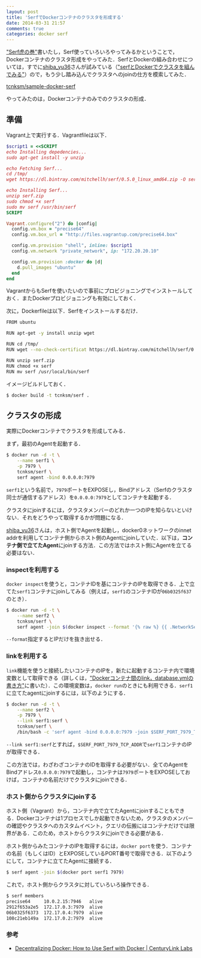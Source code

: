 ```yaml
---
layout: post
title: 'SerfでDockerコンテナのクラスタを形成する'
date: 2014-03-31 21:57
comments: true
categories: docker serf
---
```


["Serf虎の巻"](http://deeeet.com/writing/2014/03/23/serf-basic/)書いたし，Serf使っていろいろやってみるかということで，Dockerコンテナのクラスタ形成をやってみた．SerfとDockerの組み合わせについては，すでに[shiba_yu36]()さんが試みている（["serfとDockerでクラスタを組んでみる"](http://shibayu36.hatenablog.com/entry/2013/12/08/170547)）ので，もう少し踏み込んでクラスタへのjoinの仕方を模索してみた．

[tcnksm/sample-docker-serf](https://github.com/tcnksm/sample-docker-serf)

やってみたのは，Dockerコンテナのみでのクラスタの形成．

## 準備

Vagrant上で実行する．Vagrantfileは以下．

```ruby
$script1 = <<SCRIPT
echo Installing depedencies...
sudo apt-get install -y unzip

echo Fetching Serf...
cd /tmp/
wget https://dl.bintray.com/mitchellh/serf/0.5.0_linux_amd64.zip -O serf.zip

echo Installing Serf...
unzip serf.zip
sudo chmod +x serf
sudo mv serf /usr/bin/serf
SCRIPT

Vagrant.configure("2") do |config|
  config.vm.box = "precise64"
  config.vm.box_url = "http://files.vagrantup.com/precise64.box"

  config.vm.provision "shell", inline: $script1
  config.vm.network "private_network", ip: "172.20.20.10"

  config.vm.provision :docker do |d|
    d.pull_images "ubuntu"
  end
end
```

VagrantからもSerfを使いたいので事前にプロビジョニングでインストールしておく．またDockerプロビジョニングも有効にしておく．

次に，Dockerfileは以下．Serfをインストールするだけ．

```bash
FROM ubuntu

RUN apt-get -y install unzip wget

RUN cd /tmp/
RUN wget --no-check-certificat https://dl.bintray.com/mitchellh/serf/0.5.0_linux_amd64.zip -O serf.zip

RUN unzip serf.zip
RUN chmod +x serf
RUN mv serf /usr/local/bin/serf
```

イメージビルドしておく．

```bash
$ docker build -t tcnksm/serf .
```

## クラスタの形成

実際にDockerコンテナでクラスタを形成してみる．

まず，最初のAgentを起動する．

```bash
$ docker run -d -t \
    --name serf1 \
    -p 7979 \
    tcnksm/serf \
    serf agent -bind 0.0.0.0:7979
```

`serf1`という名前で，`7979`ポートをEXPOSEし，Bindアドレス（Serfのクラスタ同士が通信するアドレス）を`0.0.0.0:7979`としてコンテナを起動する．

クラスタにjoinするには，クラスタメンバーのどれか一つのIPを知らないといけない．それをどうやって取得するかが問題になる．

[shiba_yu36]()さんは，ホスト側でAgentを起動し，docker0ネットワークのinnet addrを利用してコンテナ側からホスト側のAgentにjoinしていた．以下は，**コンテナ側で立てたAgent**にjoinする方法．この方法ではホスト側にAgentを立てる必要はない．

### inspectを利用する

`docker inspect`を使うと，コンテナIDを基にコンテナのIPを取得できる．上で立てた`serf1`コンテナにjoinしてみる（例えば，`serf1`のコンテナIDが`06b0325f637`のとき）．

```bash
$ docker run -d -t \
    --name serf2 \
    tcnksm/serf \
    serf agent -join $(docker inspect --format '{% raw %} {{ .NetworkSettings.IPAddress }} {% endraw %}' 06b0325f6373):7979
```

`--format`指定するとIPだけを抜き出せる．

### linkを利用する

`link`機能を使うと接続したいコンテナのIPを，新たに起動するコンテナ内で環境変数として取得できる（詳しくは，["Dockerコンテナ間のlink，database.ymlの書き方"](http://deeeet.com/writing/2014/03/20/docker-link-container/)に書いた）．この環境変数は，`docker run`のときにも利用できる．`serf1`に立てたagentにjoinするには，以下のようにする．

```bash
$ docker run -d -t \
    --name serf2 \
    -p 7979 \
    --link serf1:serf \
    tcnksm/serf \
    /bin/bash -c 'serf agent -bind 0.0.0.0:7979 -join $SERF_PORT_7979_TCP_ADDR:7979'
```

`--link serf1:serf`とすれば，`$SERF_PORT_7979_TCP_ADDR`で`serf1`コンテナのIPが取得できる．

この方法では，わざわざコンテナのIDを取得する必要がない．全てのAgentをBindアドレス`0.0.0.0:7979`で起動し，コンテナは`7979`ポートをEXPOSEしておけば，コンテナの名前だけでクラスタにjoinできる．


### ホスト側からクラスタにjoinする

ホスト側（Vagrant）から，コンテナ内で立てたAgentにjoinすることもできる．Dockerコンテナは1プロセスでしか起動できないため，クラスタのメンバーの確認やクラスタへのカスタムイベント，クエリの伝搬にはコンテナだけでは限界がある．このため，ホストからクラスタにjoinできる必要がある．

ホスト側からみたコンテナのIPを取得するには，`docker port`を使う．コンテナの名前（もしくはID）とEXPOSEしているPORT番号で取得できる．以下のようにして，コンテナに立てたAgentに接続する．

```bash
$ serf agent -join $(docker port serf1 7979)
```

これで，ホスト側からクラスタに対していろいろ操作できる．

```bash
$ serf members
precise64     10.0.2.15:7946   alive
2912f653a2e5  172.17.0.3:7979  alive
06b0325f6373  172.17.0.4:7979  alive
108c21eb149a  172.17.0.2:7979  alive
```

### 参考

- [Decentralizing Docker: How to Use Serf with Docker | CenturyLink Labs](http://www.centurylinklabs.com/decentralizing-docker-how-to-use-serf-with-docker/)
